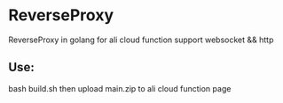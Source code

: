 # ReverseProxy
ReverseProxy in golang for ali cloud function
support websocket && http

## Use:

bash build.sh
then upload main.zip to ali cloud function page